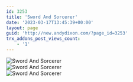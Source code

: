 ```yaml
---
id: 3253
title: 'Sword And Sorcerer'
date: '2023-03-17T13:45:39+00:00'
layout: page
guid: 'http://new.andydixon.com/?page_id=3253'
trx_addons_post_views_count:
    - '1'
---
```


![Sword And Sorcerer](https://i0.wp.com/assets.g8x2.ldn.idrivee2-23.com/posters/Sword%20And%20Sorcerer%2001.jpg?w=1200&ssl=1 "Sword And Sorcerer")  
![Sword And Sorcerer](https://i0.wp.com/assets.g8x2.ldn.idrivee2-23.com/posters/Sword%20And%20Sorcerer%2002.jpg?w=1200&ssl=1 "Sword And Sorcerer")  
![Sword And Sorcerer](https://i0.wp.com/assets.g8x2.ldn.idrivee2-23.com/posters/Sword%20And%20Sorcerer%2003.jpg?w=1200&ssl=1 "Sword And Sorcerer")